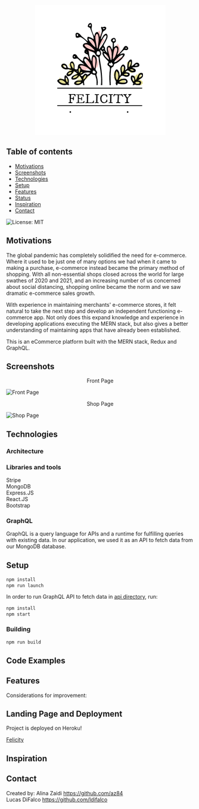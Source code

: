 <p align="center">
  <img src="client\src\assets\images\Felicity.png" />
</p>
<!-- 
# ![Logo](client\src\assets\images\Felicity.png)  -->


## Table of contents

- [Motivations](#motivations)
- [Screenshots](#screenshots)
- [Technologies](#technologies)
- [Setup](#setup)
- [Features](#features)
- [Status](#status)
- [Inspiration](#inspiration)
- [Contact](#contact)

![License: MIT](https://img.shields.io/badge/License-MIT-yellow.svg)

## Motivations
The global pandemic has completely solidified the need for e-commerce. Where it used to be just one of many options we had when it came to making a purchase, e-commerce instead became the primary method of shopping. With all non-essential shops closed across the world for large swathes of 2020 and 2021, and an increasing number of us concerned about social distancing, shopping online became the norm and we saw dramatic e-commerce sales growth. 

 With experience in maintaining merchants' e-commerce stores, it felt natural to take the next step and develop an independent functioning e-commerce app.  Not only does this expand knowledge and experience in developing applications executing the MERN stack, but also gives a better understanding of maintaining apps that have already been established.  

This is an eCommerce platform built with the MERN stack, Redux and GraphQL.

## Screenshots

<p align="center">Front Page</p>

![Front Page]()

<p align="center">Shop Page</p>

![Shop Page]()

## Technologies



### Architecture



### Libraries and tools
Stripe <br>
MongoDB <br>
Express.JS <br>
React.JS <br>
Bootstrap <br>


### GraphQL

GraphQL is a query language for APIs and a runtime for fulfilling queries with existing data. In our application, we used it as an API to fetch data from our MongoDB database.


## Setup

```
npm install
npm run launch
```

In order to run GraphQL API to fetch data in [api directory](/api/v2/grapql-server/), run:

```
npm install
npm start
```

### Building


```
npm run build
```


## Code Examples


## Features


Considerations for improvement: 


## Landing Page and Deployment


Project is deployed on Heroku!

[Felicity]()

## Inspiration


## Contact

Created by: 
Alina Zaidi https://github.com/az84 <br>
Lucas DiFalco https://github.com/ldifalco
